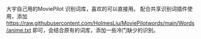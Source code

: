 大宇自己用的MoviePilot 识别词库，喜欢的可以直接用。
配合共享识别词插件使用，添加 https://raw.githubusercontent.com/HolmesLiu/MoviePilotwords/main/Words/anime.txt 即可，会结合原有的词库，添加一些冷门缺少的识别。